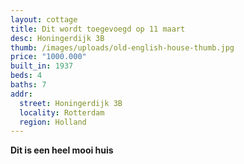 ```yaml
---
layout: cottage
title: Dit wordt toegevoegd op 11 maart
desc: Honingerdijk 3B
thumb: /images/uploads/old-english-house-thumb.jpg
price: "1000.000"
built_in: 1937
beds: 4
baths: 7
addr:
  street: Honingerdijk 3B
  locality: Rotterdam
  region: Holland
---
```

**Dit is een heel mooi huis**